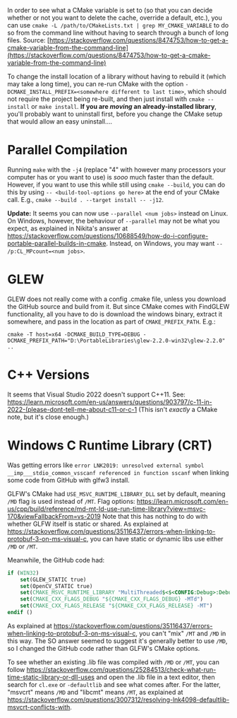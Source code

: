 In order to see what a CMake variable is set to (so that you can decide whether or not you want to delete the cache, override a default, etc.), you can use `cmake -L /path/to/CMakeLists.txt | grep MY_CMAKE_VARIABLE` to do so from the command line without having to search through a bunch of long files. Source: [https://stackoverflow.com/questions/8474753/how-to-get-a-cmake-variable-from-the-command-line](https://stackoverflow.com/questions/8474753/how-to-get-a-cmake-variable-from-the-command-line)

To change the install location of a library without having to rebuild it (which may take a long time), you can re-run CMake with the option `-DCMAKE_INSTALL_PREFIX=<somewhere different to last time>`, which should not require the project being re-built, and then just install with `cmake --install` or `make install`. **If you are _moving_ an already-installed library**, you'll probably want to uninstall first, before you change the CMake setup that would allow an easy uninstall….

# Parallel Compilation
Running `make` with the `-j4` (replace "4" with however many processors your computer has or you want to use) is _sooo_ much faster than the default. However, if you want to use this while still using `cmake --build`, you can do this by using `-- <build-tool-options go here>` at the end of your CMake call. E.g., `cmake --build . --target install -- -j12`.

**Update:** It seems you can now use `--parallel <num jobs>` instead on Linux. On Windows, however, the behaviour of `--parallel` may not be what you expect, as explained in Nikita's answer at https://stackoverflow.com/questions/10688549/how-do-i-configure-portable-parallel-builds-in-cmake. 
Instead, on Windows, you may want `-- /p:CL_MPcount=<num jobs>`.

# GLEW
GLEW does not really come with a config .cmake file, unless you download the GitHub source and build from it. But since CMake comes with FindGLEW functionality, all you have to do is download the windows binary, extract it somewhere, and pass in the location as part of `CMAKE_PREFIX_PATH`. E.g.:
```
cmake -T host=x64 -DCMAKE_BUILD_TYPE=DEBUG -DCMAKE_PREFIX_PATH="D:\PortableLibraries\glew-2.2.0-win32\glew-2.2.0" ..
```

# C++ Versions

It seems that Visual Studio 2022 doesn't support C++11. See: https://learn.microsoft.com/en-us/answers/questions/903797/c-11-in-2022-(please-dont-tell-me-about-c11-or-c-1
(This isn't _exactly_ a CMake note, but it's close enough.)

# Windows C Runtime Library (CRT)
Was getting errors like `error LNK2019: unresolved external symbol __imp___stdio_common_vsscanf referenced in function sscanf` when linking some code from GitHub with glfw3 install.

GLFW's CMake had `USE_MSVC_RUNTIME_LIBRARY_DLL` set by default, meaning `/MD` flag is used instead of `/MT`. 
Flag options: https://learn.microsoft.com/en-us/cpp/build/reference/md-mt-ld-use-run-time-library?view=msvc-170&viewFallbackFrom=vs-2019
Note that this has nothing to do with whether GLFW itself is static or shared. As explained at https://stackoverflow.com/questions/35116437/errors-when-linking-to-protobuf-3-on-ms-visual-c, you can have static or dynamic libs use either `/MD` or `/MT`.

Meanwhile, the GitHub code had:
```cmake
if (WIN32)
    set(GLEW_STATIC true)
    set(OpenCV_STATIC true)
    set(CMAKE_MSVC_RUNTIME_LIBRARY "MultiThreaded$<$<CONFIG:Debug>:Debug>")
    set(CMAKE_CXX_FLAGS_DEBUG "${CMAKE_CXX_FLAGS_DEBUG} -MTd")
    set(CMAKE_CXX_FLAGS_RELEASE "${CMAKE_CXX_FLAGS_RELEASE} -MT")
endif ()
```
As explained at https://stackoverflow.com/questions/35116437/errors-when-linking-to-protobuf-3-on-ms-visual-c, you can't "mix" `/MT` and `/MD` in this way. The SO answer seemed to suggest it's generally better to use `/MD`, so I changed the GitHub code rather than GLFW's CMake options.

To see whether an existing .lib file was compiled with `/MD` or `/MT`, you can follow https://stackoverflow.com/questions/25284513/check-what-run-time-static-library-or-dll-uses and open the .lib file in a text editor, then search for `cl.exe` or `-defaultlib` and see what comes after. For the latter, "msvcrt" means `/MD` and "libcmt" means `/MT`, as explained at https://stackoverflow.com/questions/3007312/resolving-lnk4098-defaultlib-msvcrt-conflicts-with.

